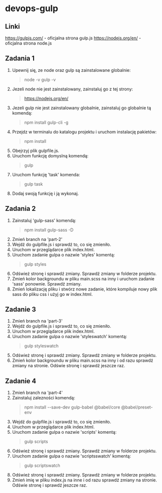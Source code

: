 # devops-gulp

## Linki

https://gulpjs.com/ - oficjalna strona gulp.js
https://nodejs.org/en/ - oficjalna strona node.js

## Zadania 1

1. Upewnij się, ze node oraz gulp są zainstalowane globalnie:
   > node -v
   > gulp -v
2. Jezeli node nie jest zainstalowany, zainstaluj go z tej strony:
   > https://nodejs.org/en/
3. Jezeli gulp nie jest zainstalowany globalnie, zainstaluj go globalnie tą komendą:
   > npm install gulp-cli -g
4. Przejdz w terminalu do katalogu projektu i uruchom instalację pakietów:
   > npm install
5. Obejrzyj plik gulpfile.js.
6. Uruchom funkcję domyslną komendą:
   > gulp
7. Uruchom funkcję 'task' komenda:
   > gulp task
8. Dodaj swoją funkcję i ją wykonaj.

## Zadania 2

1. Zainstaluj 'gulp-sass' komendą:
   > npm install gulp-sass -D
2. Zmień branch na 'part-2'
3. Wejdź do gulpfile.js i sprawdź to, co się zmieniło.
4. Uruchom w przeglądarce plik index.html.
5. Uruchom zadanie gulpa o nazwie 'styles' komentą:
   > gulp styles
6. Odśwież stronę i sprawdź zmiany. Sprawdź zmiany w folderze projektu.
7. Zmień kolor backgroundu w pliku main.scss na inny i uruchom zadanie 'sass' ponownie. Sprawdź zmiany.
8. Zmień lokalizację pliku i stwórz nowe zadanie, które kompiluje nowy plik sass do pliku css i użyj go w index.html.

## Zadanie 3

1. Zmień branch na 'part-3'
2. Wejdź do gulpfile.js i sprawdź to, co się zmieniło.
3. Uruchom w przeglądarce plik index.html.
4. Uruchom zadanie gulpa o nazwie 'styleswatch' komentą:
   > gulp styleswatch
5. Odśwież stronę i sprawdź zmiany. Sprawdź zmiany w folderze projektu.
6. Zmień kolor backgroundu w pliku main.scss na inny i od razu sprawdź zmiany na stronie. Odświe stronę i sprawdź jeszcze raz.

## Zadanie 4

1. Zmień branch na 'part-4'
2. Zainstaluj zalezności komendą:
   > npm install --save-dev gulp-babel @babel/core @babel/preset-env
3. Wejdź do gulpfile.js i sprawdź to, co się zmieniło.
4. Uruchom w przeglądarce plik index.html.
5. Uruchom zadanie gulpa o nazwie 'scripts' komentą:
   > gulp scripts
6. Odśwież stronę i sprawdź zmiany. Sprawdź zmiany w folderze projektu.
7. Uruchom zadanie gulpa o nazwie 'scriptsswatch' komentą:
   > gulp scriptswatch
8. Odśwież stronę i sprawdź zmiany. Sprawdź zmiany w folderze projektu.
9. Zmień imię w pliku index.js na inne i od razu sprawdź zmiany na stronie. Odświe stronę i sprawdź jeszcze raz.
